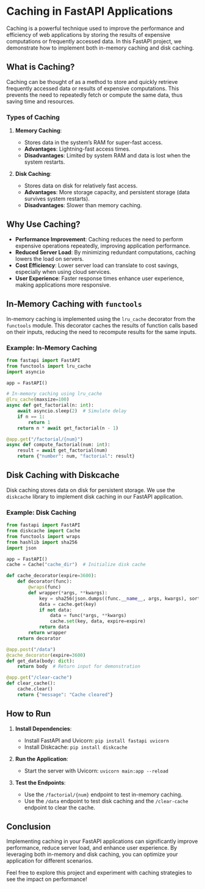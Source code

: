 # Caching in FastAPI Applications

Caching is a powerful technique used to improve the performance and efficiency of web applications by storing the results of expensive computations or frequently accessed data. In this FastAPI project, we demonstrate how to implement both in-memory caching and disk caching.

## What is Caching?

Caching can be thought of as a method to store and quickly retrieve frequently accessed data or results of expensive computations. This prevents the need to repeatedly fetch or compute the same data, thus saving time and resources.

### Types of Caching

1. **Memory Caching**:
   - Stores data in the system’s RAM for super-fast access.
   - **Advantages**: Lightning-fast access times.
   - **Disadvantages**: Limited by system RAM and data is lost when the system restarts.

2. **Disk Caching**:
   - Stores data on disk for relatively fast access.
   - **Advantages**: More storage capacity, and persistent storage (data survives system restarts).
   - **Disadvantages**: Slower than memory caching.

## Why Use Caching?

- **Performance Improvement**: Caching reduces the need to perform expensive operations repeatedly, improving application performance.
- **Reduced Server Load**: By minimizing redundant computations, caching lowers the load on servers.
- **Cost Efficiency**: Lower server load can translate to cost savings, especially when using cloud services.
- **User Experience**: Faster response times enhance user experience, making applications more responsive.

## In-Memory Caching with `functools`

In-memory caching is implemented using the `lru_cache` decorator from the `functools` module. This decorator caches the results of function calls based on their inputs, reducing the need to recompute results for the same inputs.

### Example: In-Memory Caching

```python
from fastapi import FastAPI
from functools import lru_cache
import asyncio

app = FastAPI()

# In-memory caching using lru_cache
@lru_cache(maxsize=100)
async def get_factorial(n: int):
    await asyncio.sleep(2)  # Simulate delay
    if n == 1:
        return 1
    return n * await get_factorial(n - 1)

@app.get("/factorial/{num}")
async def compute_factorial(num: int):
    result = await get_factorial(num)
    return {"number": num, "factorial": result}
```

## Disk Caching with Diskcache

Disk caching stores data on disk for persistent storage. We use the `diskcache` library to implement disk caching in our FastAPI application.

### Example: Disk Caching

```python
from fastapi import FastAPI
from diskcache import Cache
from functools import wraps
from hashlib import sha256
import json

app = FastAPI()
cache = Cache("cache_dir")  # Initialize disk cache

def cache_decorator(expire=3600):
    def decorator(func):
        @wraps(func)
        def wrapper(*args, **kwargs):
            key = sha256(json.dumps((func.__name__, args, kwargs), sort_keys=True).encode()).hexdigest()
            data = cache.get(key)
            if not data:
                data = func(*args, **kwargs)
                cache.set(key, data, expire=expire)
            return data
        return wrapper
    return decorator

@app.post("/data")
@cache_decorator(expire=3600)
def get_data(body: dict):
    return body  # Return input for demonstration

@app.get("/clear-cache")
def clear_cache():
    cache.clear()
    return {"message": "Cache cleared"}

```

## How to Run

1. **Install Dependencies**:

   - Install FastAPI and Uvicorn: `pip install fastapi uvicorn`
   - Install Diskcache: `pip install diskcache`

2. **Run the Application**:

   - Start the server with Uvicorn: `uvicorn main:app --reload`

3. **Test the Endpoints**:

   - Use the `/factorial/{num}` endpoint to test in-memory caching.
   - Use the `/data` endpoint to test disk caching and the `/clear-cache` endpoint to clear the cache.

## Conclusion

Implementing caching in your FastAPI applications can significantly improve performance, reduce server load, and enhance user experience. By leveraging both in-memory and disk caching, you can optimize your application for different scenarios.

Feel free to explore this project and experiment with caching strategies to see the impact on performance!

